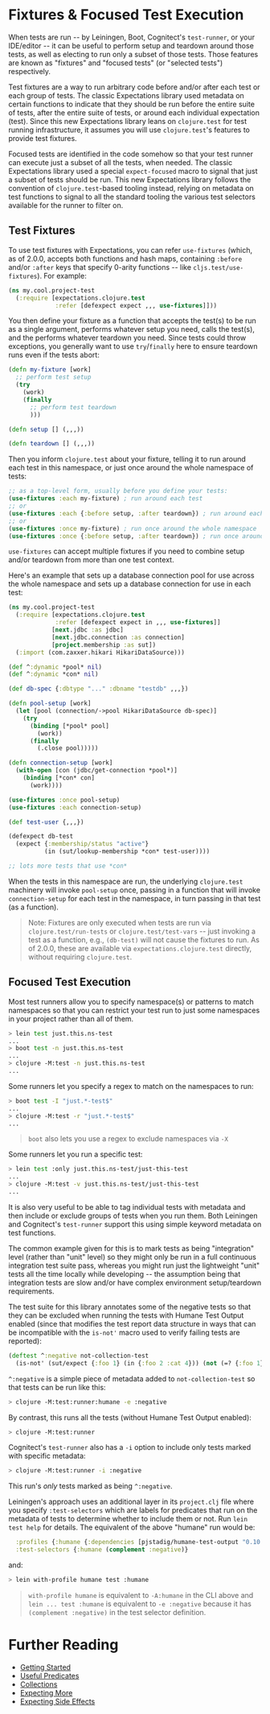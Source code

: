 # Fixtures & Focused Test Execution

When tests are run -- by Leiningen, Boot, Cognitect's `test-runner`, or your IDE/editor -- it can be useful to perform setup and teardown around those tests, as well as electing to run only a subset of those tests. Those features are known as "fixtures" and "focused tests" (or "selected tests") respectively.

Test fixtures are a way to run arbitrary code before and/or after each test or each group of tests. The classic Expectations library used metadata on certain functions to indicate that they should be run before the entire suite of tests, after the entire suite of tests, or around each individual expectation (test). Since this new Expectations library leans on `clojure.test` for test running infrastructure, it assumes you will use `clojure.test`'s features to provide test fixtures.

Focused tests are identified in the code somehow so that your test runner can execute just a subset of all the tests, when needed. The classic Expectations library used a special `expect-focused` macro to signal that just a subset of tests should be run. This new Expectations library follows the convention of `clojure.test`-based tooling instead, relying on metadata on test functions to signal to all the standard tooling the various test selectors available for the runner to filter on.

## Test Fixtures

To use test fixtures with Expectations, you can refer `use-fixtures` (which, as of 2.0.0, accepts both functions and hash maps, containing `:before` and/or `:after` keys that specify 0-arity functions -- like `cljs.test/use-fixtures`). For example:

```clojure
(ns my.cool.project-test
  (:require [expectations.clojure.test
             :refer [defexpect expect ,,, use-fixtures]]))
```

You then define your fixture as a function that accepts the test(s) to be run as a single argument, performs whatever setup you need, calls the test(s), and the performs whatever teardown you need. Since tests could throw exceptions, you generally want to use `try`/`finally` here to ensure teardown runs even if the tests abort:

```clojure
(defn my-fixture [work]
  ;; perform test setup
  (try
    (work)
    (finally
      ;; perform test teardown
      )))

(defn setup [] (,,,))

(defn teardown [] (,,,))
```

Then you inform `clojure.test` about your fixture, telling it to run around each test in this namespace, or just once around the whole namespace of tests:

```clojure
;; as a top-level form, usually before you define your tests:
(use-fixtures :each my-fixture) ; run around each test
;; or
(use-fixtures :each {:before setup, :after teardown}) ; run around each test
;; or
(use-fixtures :once my-fixture) ; run once around the whole namespace
(use-fixtures :once {:before setup, :after teardown}) ; run once around the whole namespace
```

`use-fixtures` can accept multiple fixtures if you need to combine setup and/or teardown from more than one test context.

Here's an example that sets up a database connection pool for use across the whole namespace and sets up a database connection for use in each test:

```clojure
(ns my.cool.project-test
  (:require [expectations.clojure.test
             :refer [defexpect expect in ,,, use-fixtures]]
            [next.jdbc :as jdbc]
            [next.jdbc.connection :as connection]
            [project.membership :as sut])
  (:import (com.zaxxer.hikari HikariDataSource)))

(def ^:dynamic *pool* nil)
(def ^:dynamic *con* nil)

(def db-spec {:dbtype "..." :dbname "testdb" ,,,})

(defn pool-setup [work]
  (let [pool (connection/->pool HikariDataSource db-spec)]
    (try
      (binding [*pool* pool]
        (work))
      (finally
        (.close pool)))))

(defn connection-setup [work]
  (with-open [con (jdbc/get-connection *pool*)]
    (binding [*con* con]
      (work))))

(use-fixtures :once pool-setup)
(use-fixtures :each connection-setup)

(def test-user {,,,})

(defexpect db-test
  (expect {:membership/status "active"}
          (in (sut/lookup-membership *con* test-user))))

;; lots more tests that use *con*          
```

When the tests in this namespace are run, the underlying `clojure.test` machinery
will invoke `pool-setup` once, passing in a function that will invoke
`connection-setup` for each test in the namespace,
in turn passing in that test (as a function).

> Note: Fixtures are only executed when tests are run via `clojure.test/run-tests` or `clojure.test/test-vars` -- just invoking a test as a function, e.g., `(db-test)` will not cause the fixtures to run. As of 2.0.0, these are available via `expectations.clojure.test` directly, without requiring `clojure.test`.

## Focused Test Execution

Most test runners allow you to specify namespace(s) or patterns to match namespaces so that you can restrict your test run to just some namespaces in your project rather than all of them.

```bash
> lein test just.this.ns-test
...
> boot test -n just.this.ns-test
...
> clojure -M:test -n just.this.ns-test
...
```

Some runners let you specify a regex to match on the namespaces to run:

```bash
> boot test -I "just.*-test$"
...
> clojure -M:test -r "just.*-test$"
...
```

> `boot` also lets you use a regex to exclude namespaces via `-X`

Some runners let you run a specific test:

```bash
> lein test :only just.this.ns-test/just-this-test
...
> clojure -M:test -v just.this.ns-test/just-this-test
...
```

It is also very useful to be able to tag individual tests with metadata and then include or exclude groups of tests when you run them. Both Leiningen and Cognitect's `test-runner` support this using simple keyword metadata on test functions.

The common example given for this is to mark tests as being "integration" level (rather than "unit" level) so they might only be run in a full continuous integration test suite pass, whereas you might run just the lightweight "unit" tests all the time locally while developing -- the assumption being that integration tests are slow and/or have complex environment setup/teardown requirements.

The test suite for this library annotates some of the negative tests so that they can be excluded when running the tests with Humane Test Output enabled (since that modifies the test report data structure in ways that can be incompatible with the `is-not'` macro used to verify failing tests are reported):

```clojure
(deftest ^:negative not-collection-test
  (is-not' (sut/expect {:foo 1} (in {:foo 2 :cat 4})) (not (=? {:foo 1} {:foo 2}))))
```

`^:negative` is a simple piece of metadata added to `not-collection-test` so that tests can be run like this:

```bash
> clojure -M:test:runner:humane -e :negative
```

By contrast, this runs all the tests (without Humane Test Output enabled):

```bash
> clojure -M:test:runner
```

Cognitect's `test-runner` also has a `-i` option to include only tests marked with specific metadata:

```bash
> clojure -M:test:runner -i :negative
```

This run's _only_ tests marked as being `^:negative`.

Leiningen's approach uses an additional layer in its `project.clj` file where you specify `:test-selectors` which are labels for predicates that run on the metadata of tests to determine whether to include them or not. Run `lein test help` for details. The equivalent of the above "humane" run would be:

```clojure
  :profiles {:humane {:dependencies [pjstadig/humane-test-output "0.10.0"]}}
  :test-selectors {:humane (complement :negative)}
```

and:

```bash
> lein with-profile humane test :humane
```

> `with-profile humane` is equivalent to `-A:humane` in the CLI above and `lein ... test :humane` is equivalent to `-e :negative` because it has `(complement :negative)` in the test selector definition.

# Further Reading

* [Getting Started](/doc/getting-started.md)
* [Useful Predicates](/doc/useful-predicates.md)
* [Collections](/doc/collections.md)
* [Expecting More](/doc/more.md)
* [Expecting Side Effects](/doc/side-effects.md)
